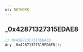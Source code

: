 ```yaml
---
ns: NETWORK
---
```

## _0x42871327315EDAE8

```c
// 0x42871327315EDAE8
Any _0x42871327315EDAE8();
```

